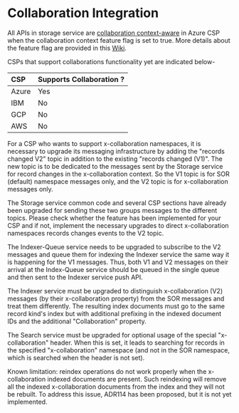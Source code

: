 # Collaboration Integration

All APIs in storage service are [collaboration context-aware](CollaborationContext.md) in Azure CSP when the collaboration context feature flag is set to true. More details about the feature flag are provided in this [Wiki](https://community.opengroup.org/groups/osdu/platform/-/wikis/Feature-Flag).

CSPs that support collaborations functionality yet are indicated below-

| CSP   | Supports Collaboration ? |
|:------|:-------------------------|
| Azure | Yes                      |
| IBM   | No                       |
| GCP   | No                       |
| AWS   | No                       |

For a CSP who wants to support x-collaboration namespaces, it is necessary to upgrade its messaging infrastructure by adding the "records changed V2" topic in addition to the existing "records changed (V1)". The new topic is to be dedicated to the messages sent by the Storage service for record changes in the x-collaboration context. So the V1 topic is for SOR (default) namespace messages only, and the V2 topic is for x-collaboration messages only.

The Storage service common code and several CSP sections have already been upgraded for sending these two groups messages to the different topics. Please check whether the feature has been implemented for your CSP and if not, implement the necessary upgrades to direct x-collaboration namespaces records changes events to the V2 topic.

The Indexer-Queue service needs to be upgraded to subscribe to the V2 messages and queue them for indexing the Indexer service the same way it is happening for the V1 messages. Thus, both V1 and V2 messages on their arrival at the Index-Queue service should be queued in the single queue and then sent to the Indexer service push API.

The Indexer service must be upgraded to distinguish x-collaboration (V2) messages (by their x-collaboration property) from the SOR messages and treat them differently. The resulting index documents must go to the same record kind's index but with additional prefixing in the indexed document IDs and the additional "Collaboration" property.

The Search service must be upgraded for optional usage of the special "x-collaboration" header. When this is set, it leads to searching for records in the specified "x-collaboration" namespace (and not in the SOR namespace, which is searched when the header is not set).

Known limitation: reindex operations do not work properly when the x-collaboration indexed documents are present. Such reindexing will remove all the indexed x-collaboration documents from the index and they will not be rebuilt. To address this issue, ADR114 has been proposed, but it is not yet implemented.
